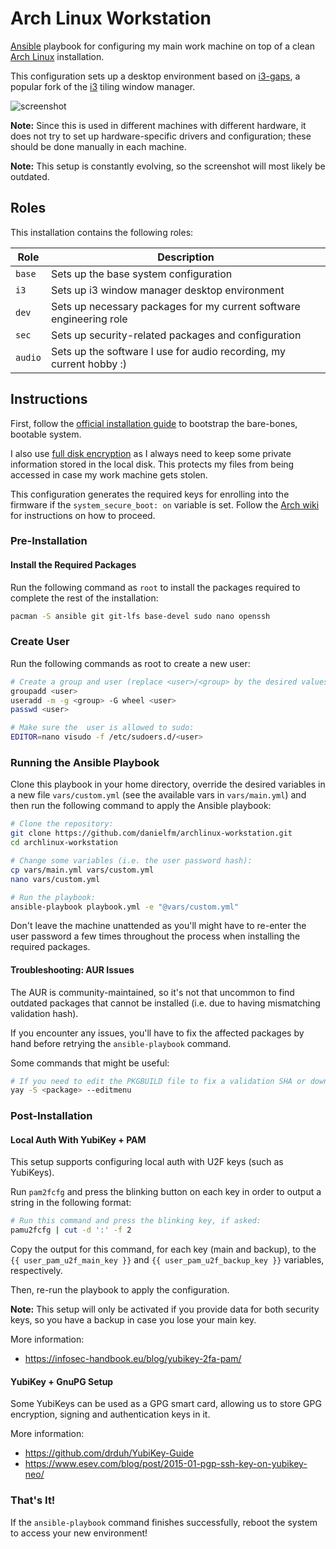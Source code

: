 # Arch Linux Workstation

[Ansible](https://www.ansible.com/) playbook for configuring my main work
machine on top of a clean [Arch Linux](https://www.archlinux.org/) installation.

This configuration sets up a desktop environment based on
[i3-gaps](https://github.com/Airblader/i3), a popular fork of the
[i3](https://i3wm.org/) tiling window manager.

![screenshot](./screenshot.png)

**Note:** Since this is used in different machines with different hardware, it
does not try to set up hardware-specific drivers and configuration; these should
be done manually in each machine.

**Note:** This setup is constantly evolving, so the screenshot will most likely
be outdated.

## Roles

This installation contains the following roles:

| Role    | Description                                                         |
|---------|---------------------------------------------------------------------|
| `base`  | Sets up the base system configuration                               |
| `i3`    | Sets up i3 window manager desktop environment                       |
| `dev`   | Sets up necessary packages for my current software engineering role |
| `sec`   | Sets up security-related packages and configuration                 |
| `audio` | Sets up the software I use for audio recording, my current hobby :) |

## Instructions

First, follow the
[official installation guide](https://wiki.archlinux.org/index.php/installation_guide)
to bootstrap the bare-bones, bootable system.

I also use
[full disk encryption](https://wiki.archlinux.org/index.php/Dm-crypt/Encrypting_an_entire_system#LVM_on_LUKS)
as I always need to keep some private information stored in the local disk. This
protects my files from being accessed in case my work machine gets stolen.

This configuration generates the required keys for enrolling into the firmware
if the `system_secure_boot: on` variable is set. Follow the
[Arch wiki](https://wiki.archlinux.org/index.php/Secure_Boot) for instructions
on how to proceed.

### Pre-Installation

#### Install the Required Packages

Run the following command as `root` to install the packages required to
complete the rest of the installation:

```sh
pacman -S ansible git git-lfs base-devel sudo nano openssh
```

### Create User

Run the following commands as root to create a new user:

```sh
# Create a group and user (replace <user>/<group> by the desired values):
groupadd <user>
useradd -m -g <group> -G wheel <user>
passwd <user>

# Make sure the  user is allowed to sudo:
EDITOR=nano visudo -f /etc/sudoers.d/<user>
```

### Running the Ansible Playbook

Clone this playbook in your home directory, override the desired variables
in a new file `vars/custom.yml` (see the available vars in `vars/main.yml`) and
then run the following command to apply the Ansible playbook:

```sh
# Clone the repository:
git clone https://github.com/danielfm/archlinux-workstation.git
cd archlinux-workstation

# Change some variables (i.e. the user password hash):
cp vars/main.yml vars/custom.yml
nano vars/custom.yml

# Run the playbook:
ansible-playbook playbook.yml -e "@vars/custom.yml"
```

Don't leave the machine unattended as you'll might have to re-enter the user
password a few times throughout the process when installing the required packages.

#### Troubleshooting: AUR Issues

The AUR is community-maintained, so it's not that uncommon to find outdated
packages that cannot be installed (i.e. due to having mismatching validation
hash).

If you encounter any issues, you'll have to fix the affected packages by hand
before retrying the `ansible-playbook` command.

Some commands that might be useful:

```sh
# If you need to edit the PKGBUILD file to fix a validation SHA or download URL:
yay -S <package> --editmenu
```

### Post-Installation

#### Local Auth With YubiKey + PAM

This setup supports configuring local auth with U2F keys (such as YubiKeys).

Run `pam2fcfg` and press the blinking button on each key in order to output a
string in the following format:

```sh
# Run this command and press the blinking key, if asked:
pamu2fcfg | cut -d ':' -f 2
```

Copy the output for this command, for each key (main and backup), to the
`{{ user_pam_u2f_main_key }}` and `{{ user_pam_u2f_backup_key }}` variables,
respectively.

Then, re-run the playbook to apply the configuration.

**Note:** This setup will only be activated if you provide data for both
security keys, so you have a backup in case you lose your main key.

More information:

- https://infosec-handbook.eu/blog/yubikey-2fa-pam/

#### YubiKey + GnuPG Setup

Some YubiKeys can be used as a GPG smart card, allowing us to store GPG
encryption, signing and authentication keys in it.

More information:

- https://github.com/drduh/YubiKey-Guide
- https://www.esev.com/blog/post/2015-01-pgp-ssh-key-on-yubikey-neo/

### That's It!

If the `ansible-playbook` command finishes successfully, reboot the system to
access your new environment!
